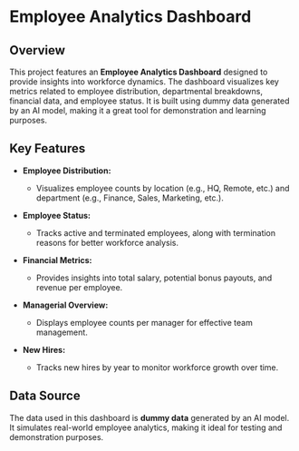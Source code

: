 # Employee Analytics Dashboard

## Overview

This project features an **Employee Analytics Dashboard** designed to provide insights into workforce dynamics. The dashboard visualizes key metrics related to employee distribution, departmental breakdowns, financial data, and employee status. It is built using dummy data generated by an AI model, making it a great tool for demonstration and learning purposes.

## Key Features

- **Employee Distribution:** 
  - Visualizes employee counts by location (e.g., HQ, Remote, etc.) and department (e.g., Finance, Sales, Marketing, etc.).
  
- **Employee Status:**
  - Tracks active and terminated employees, along with termination reasons for better workforce analysis.

- **Financial Metrics:**
  - Provides insights into total salary, potential bonus payouts, and revenue per employee.

- **Managerial Overview:**
  - Displays employee counts per manager for effective team management.

- **New Hires:**
  - Tracks new hires by year to monitor workforce growth over time.

## Data Source

The data used in this dashboard is **dummy data** generated by an AI model. It simulates real-world employee analytics, making it ideal for testing and demonstration purposes.
